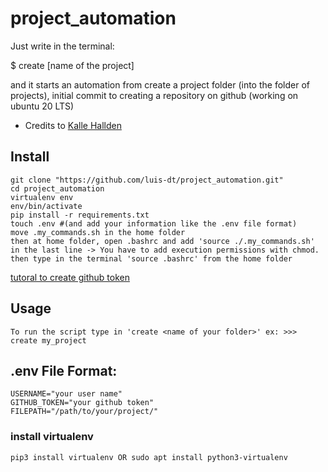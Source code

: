 # project_automation
Just write in the terminal:

$ create [name of the project]

and it starts an automation from create a project folder (into the folder of projects), initial commit to creating a repository on github (working on ubuntu 20 LTS)

- Credits to [Kalle Hallden](https://www.youtube.com/c/KalleHallden)

## Install 
~~~
git clone "https://github.com/luis-dt/project_automation.git"
cd project_automation
virtualenv env
env/bin/activate
pip install -r requirements.txt
touch .env #(and add your information like the .env file format)
move .my_commands.sh in the home folder
then at home folder, open .bashrc and add 'source ./.my_commands.sh' in the last line -> You have to add execution permissions with chmod.
then type in the terminal 'source .bashrc' from the home folder
~~~
[tutoral to create github token](https://docs.github.com/es/free-pro-team@latest/github/authenticating-to-github/creating-a-personal-access-token)
## Usage
~~~
To run the script type in 'create <name of your folder>' ex: >>> create my_project
~~~
## .env File Format:
~~~
USERNAME="your user name"
GITHUB_TOKEN="your github token"
FILEPATH="/path/to/your/project/"
~~~

### install virtualenv
~~~
pip3 install virtualenv OR sudo apt install python3-virtualenv
~~~
